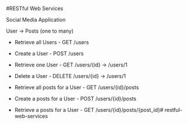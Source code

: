#RESTful Web Services

Social Media Application

User -> Posts (one to many)

- Retrieve all Users    - GET /users
- Create a User         - POST /users
- Retrieve one User     - GET /users/{id} -> /users/1
- Delete a User         - DELETE /users/{id} -> /users/1

- Retrieve all posts for a User - GET /users/{id}/posts
- Create a posts for a User - POST /users/{id}/posts
- Retrieve a posts for a User - GET /users/{id}/posts/{post_id}#   r e s t f u l - w e b - s e r v i c e s  
 